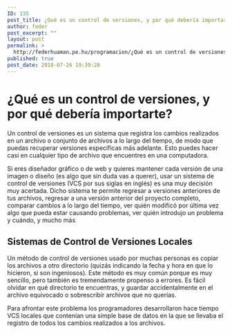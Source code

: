 ```yaml
---
ID: 135
post_title: ¿Qué es un control de versiones, y por qué debería importarte?
author: feder
post_excerpt: ""
layout: post
permalink: >
  http://federhuaman.pe.hu/programacion/¿Qué es un control de versiones, y por qué debería importarte?/
published: true
post_date: 2018-07-26 19:39:28
---
```

# ¿Qué es un control de versiones, y por qué debería importarte?
Un control de versiones es un sistema que registra los cambios realizados en un archivo o conjunto de archivos a lo largo del tiempo, de modo que puedas recuperar versiones específicas más adelante. Esto puedes hacer casi en cualquier tipo de archivo que encuentres en una computadora. 

Si eres diseñador gráfico o de web y quieres mantener cada versión de una imagen o diseño (es algo que sin duda vas a querer), usar un sistema de control de versiones (VCS por sus siglas en inglés) es una muy decisión muy acertada. Dicho sistema te permite regresar a versiones anteriores de tus archivos, regresar a una versión anterior del proyecto completo, comparar cambios a lo largo del tiempo, ver quién modificó por última vez algo que pueda estar causando problemas, ver quién introdujo un problema y cuándo, y mucho más

## Sistemas de Control de Versiones Locales

Un método de control de versiones usado por muchas personas es copiar los archivos a otro directorio (quizás indicando la fecha y hora en que lo hicieron, si son ingeniosos). Este método es muy común porque es muy sencillo, pero también es tremendamente propenso a errores. Es fácil olvidar en qué directorio te encuentras, y guardar accidentalmente en el archivo equivocado o sobrescribir archivos que no querías.

Para afrontar este problema los programadores desarrollaron hace tiempo VCS locales que contenían una simple base de datos en la que se llevaba el registro de todos los cambios realizados a los archivos.
